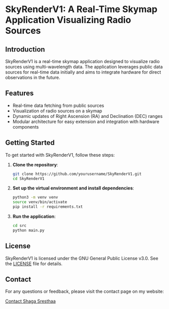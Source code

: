 <!--
SkyRenderV1: A real-time skymap application visualizing radio sources.
Copyright (C) 2024 Shaga Sresthaa

This program is free software: you can redistribute it and/or modify
it under the terms of the GNU General Public License as published by
the Free Software Foundation, either version 3 of the License, or
(at your option) any later version.

This program is distributed in the hope that it will be useful,
but WITHOUT ANY WARRANTY; without even the implied warranty of
MERCHANTABILITY or FITNESS FOR A PARTICULAR PURPOSE. See the
GNU General Public License for more details.

You should have received a copy of the GNU General Public License
along with this program. If not, see <https://www.gnu.org/licenses/>.
-->

# SkyRenderV1: A Real-Time Skymap Application Visualizing Radio Sources

## Introduction

SkyRenderV1 is a real-time skymap application designed to visualize radio sources using multi-wavelength data. The application leverages public data sources for real-time data initially and aims to integrate hardware for direct observations in the future.

## Features

- Real-time data fetching from public sources
- Visualization of radio sources on a skymap
- Dynamic updates of Right Ascension (RA) and Declination (DEC) ranges
- Modular architecture for easy extension and integration with hardware components

## Getting Started

To get started with SkyRenderV1, follow these steps:

1. **Clone the repository**:

   ```bash
   git clone https://github.com/yourusername/SkyRenderV1.git
   cd SkyRenderV1
   ```

2. **Set up the virtual environment and install dependencies**:

   ```bash
   python3 -m venv venv
   source venv/bin/activate
   pip install -r requirements.txt
   ```

3. **Run the application**:
   ```bash
   cd src
   python main.py
   ```

## License

SkyRenderV1 is licensed under the GNU General Public License v3.0. See the [LICENSE](../LICENSE) file for details.

## Contact

For any questions or feedback, please visit the contact page on my website:

[Contact Shaga Sresthaa](https://www.sresthaa.com/contact/)
